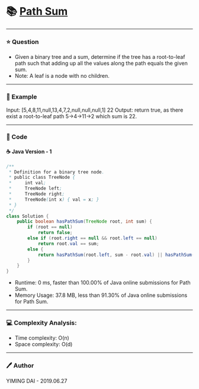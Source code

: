 # :books: [Path Sum](https://leetcode.com/problems/path-sum/)

---

### :star: Question
- Given a binary tree and a sum, determine if the tree has a root-to-leaf path such that adding up all the values along the path equals the given sum.
- Note: A leaf is a node with no children.

---

### :car: Example
Input: [5,4,8,11,null,13,4,7,2,null,null,null,1] 22 
Output: return true, as there exist a root-to-leaf path 5->4->11->2 which sum is 22.

---

### :hammer: Code

#### :coffee: Java Version - 1

```java
/**
 * Definition for a binary tree node.
 * public class TreeNode {
 *     int val;
 *     TreeNode left;
 *     TreeNode right;
 *     TreeNode(int x) { val = x; }
 * }
 */
class Solution {
    public boolean hasPathSum(TreeNode root, int sum) {
        if (root == null)
            return false;
        else if (root.right == null && root.left == null)
            return root.val == sum;
        else {
            return hasPathSum(root.left, sum - root.val) || hasPathSum(root.right, sum - root.val);
        }
    }
}
```

- Runtime: 0 ms, faster than 100.00% of Java online submissions for Path Sum.
- Memory Usage: 37.8 MB, less than 91.30% of Java online submissions for Path Sum.

---

### :computer: Complexity Analysis:

- Time complexity: O(n)
- Space complexity: O(d)

---

### :pen: Author

YIMING DAI - 2019.06.27
